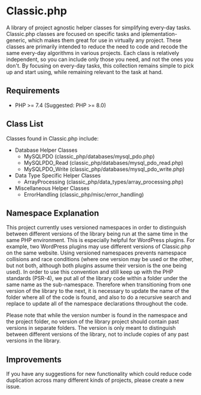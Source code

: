 # Classic.php
A library of project agnostic helper classes for simplifying every-day tasks. Classic.php classes are focused on specific tasks and iplementation-generic, which makes them great for use in virtually any project. These classes are primarily intended to reduce the need to code and recode the same every-day algorithms in various projects. Each class is relatively independent, so you can include only those you need, and not the ones you don't. By focusing on every-day tasks, this collection remains simple to pick up and start using, while remaining relevant to the task at hand.

## Requirements
* PHP >= 7.4 (Suggested: PHP >= 8.0)

## Class List
Classes found in Classic.php include:

* Database Helper Classes
  * MySQLPDO (classic_php/databases/mysql_pdo.php)
  * MySQLPDO_Read (classic_php/databases/mysql_pdo_read.php)
  * MySQLPDO_Write (classic_php/databases/mysql_pdo_write.php)
* Data Type Specific Helper Classes
  * ArrayProcessing (classic_php/data_types/array_processing.php)
* Miscellaneous Helper Classes
  * ErrorHandling (classic_php/misc/error_handling)

## Namespace Explanation
This project currently uses versioned namespaces in order to distinguish between different versions of the library being run at the same time in the same PHP environment. This is especially helpful for WordPress plugins. For example, two WordPress plugins may use different versions of Classic.php on the same website. Using versioned namespaces prevents namespace collisions and race conditions (where one version may be used or the other, but not both, although both plugins assume their version is the one being used). In order to use this convention and still keep up with the PHP standards (PSR-4), we put all of the library code within a folder under the same name as the sub-namespace. Therefore when transitioning from one version of the library to the next, it is necessary to update the name of the folder where all of the code is found, and also to do a recursive search and replace to update all of the namespace declarations throughout the code.

Please note that while the version number is found in the namespace and the project folder, no version of the library project should contain past versions in separate folders. The version is only meant to distinguish between different versions of the library, not to include copies of any past versions in the library.

## Improvements
If you have any suggestions for new functionality which could reduce code duplication across many different kinds of projects, please create a new issue.